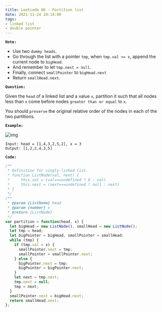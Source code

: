 ```yaml
---
title: Leetcode 86 - Partition list
date: 2021-11-24 20:14:00
tags:
- linked list
- double pointer
---
```

**`Note:`**
- Use two `dummy heads`.
- Go through the list with a pointer `tmp`, when `tmp.val >= x`, append the current node to `bigHead`.
- And remember to let `tmp.next = null`.
- Finally, connect `smallPointer` to `bigHead.next`
- Return `smallHead.next`.

**`Question:`**

Given the `head` of a linked list and a value `x`, partition it such that all nodes less than `x` come before nodes `greater than or equal` to `x`.

You should `preserve` the original relative order of the nodes in each of the two partitions.

**`Example:`**

![img](https://assets.leetcode.com/uploads/2021/01/04/partition.jpg)
```
Input: head = [1,4,3,2,5,2], x = 3
Output: [1,2,2,4,3,5]
```

**`Code:`**
```javascript
/**
 * Definition for singly-linked list.
 * function ListNode(val, next) {
 *     this.val = (val===undefined ? 0 : val)
 *     this.next = (next===undefined ? null : next)
 * }
 */
/**
 * @param {ListNode} head
 * @param {number} x
 * @return {ListNode}
 */
var partition = function(head, x) {
  let bigHead = new ListNode(), smallHead = new ListNode();
  let tmp = head;
  let bigPointer = bigHead, smallPointer = smallHead;
  while (tmp) {
    if (tmp.val < x) {
      smallPointer.next = tmp;
      smallPointer = smallPointer.next;
    } else {
      bigPointer.next = tmp;
      bigPointer = bigPointer.next;
    }
    let next = tmp.next;
    tmp.next = null;
    tmp = next;
  }
  smallPointer.next = bigHead.next;
  return smallHead.next;
};
```